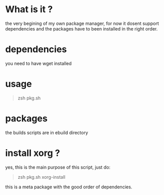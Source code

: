 # What is it ?
the very begining of my own package manager,
for now it dosent support dependencies and the packages have to been installed
in the right order.

# dependencies
you need to have wget installed

# usage
> zsh pkg.sh <package to install>

# packages
the builds scripts are in ebuild directory

# install xorg ?
yes, this is the main purpose of this script, just do:

> zsh pkg.sh xorg-install

this is a meta package with the good order of dependencies.
